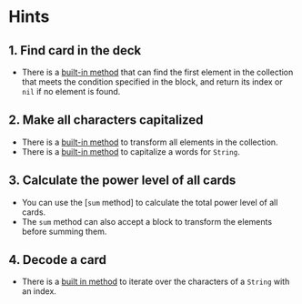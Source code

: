 # Hints

## 1. Find card in the deck

- There is a [built-in method][index] that can find the first element in the collection that meets the condition specified in the block, and return its index or `nil` if no element is found.

## 2. Make all characters capitalized

- There is  a [built-in method][map] to transform all elements in the collection.
- There is a [built-in method][capitalize] to capitalize a words for `String`.

## 3. Calculate the power level of all cards

- You can use the [`sum` method] to calculate the total power level of all cards.
- The `sum` method can also accept a block to transform the elements before summing them.

## 4. Decode a card

- There is a [built in method][each_with_char] to iterate over the characters of a `String` with an index.

[index]: https://crystal-lang.org/api/Enumerable.html#index%28obj%29%3AInt32%7CNil-instance-method
[sum]:https://crystal-lang.org/api/Enumerable.html#index%28obj%29%3AInt32%7CNil-instance-method
[sort_by]: https://crystal-lang.org/api/Array.html#sort_by%28%26block%3AT-%3E_%29%3AArray%28T%29-instance-method
[each_with_char]: https://crystal-lang.org/api/String.html#each_char_with_index%28offset%3D0%2C%26%29-instance-method
[map]: https://crystal-lang.org/api/Enumerable.html#map%28%26%3AT-%3EU%29%3AArray%28U%29forallU-instance-method
[capitalize]: https://crystal-lang.org/api/String.html#capitalize%28options%3AUnicode%3A%3ACaseOptions%3D%3Anone%29%3AString-instance-method